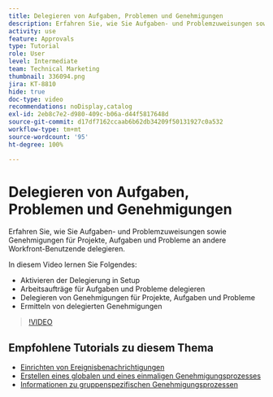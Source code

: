 ```yaml
---
title: Delegieren von Aufgaben, Problemen und Genehmigungen
description: Erfahren Sie, wie Sie Aufgaben- und Problemzuweisungen sowie Genehmigungen für Projekte, Aufgaben und Probleme an andere Workfront-Benutzende delegieren.
activity: use
feature: Approvals
type: Tutorial
role: User
level: Intermediate
team: Technical Marketing
thumbnail: 336094.png
jira: KT-8810
hide: true
doc-type: video
recommendations: noDisplay,catalog
exl-id: 2eb8c7e2-d980-409c-b06a-d44f5817648d
source-git-commit: d17df7162ccaab6b62db34209f50131927c0a532
workflow-type: tm+mt
source-wordcount: '95'
ht-degree: 100%

---
```


# Delegieren von Aufgaben, Problemen und Genehmigungen

Erfahren Sie, wie Sie Aufgaben- und Problemzuweisungen sowie Genehmigungen für Projekte, Aufgaben und Probleme an andere Workfront-Benutzende delegieren.

In diesem Video lernen Sie Folgendes:

* Aktivieren der Delegierung in Setup
* Arbeitsaufträge für Aufgaben und Probleme delegieren
* Delegieren von Genehmigungen für Projekte, Aufgaben und Probleme
* Ermitteln von delegierten Genehmigungen

>[!VIDEO](https://video.tv.adobe.com/v/336094/?quality=12&learn=on&enablevpops)

## Empfohlene Tutorials zu diesem Thema

* [Einrichten von Ereignisbenachrichtigungen](/help/administration-and-setup/email-and-in-app-notifications/admin-set-up-event-notifications.md)
* [Erstellen eines globalen und eines einmaligen Genehmigungsprozesses](/help/manage-work/approval-processes-and-milestone-paths/create-a-single-use-approval-process.md)
* [Informationen zu gruppenspezifischen Genehmigungsprozessen](/help/administration-and-setup/approval-processes-and-milestone-paths/group-specific-approval-processes.md)

